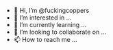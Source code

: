 - 👋 Hi, I’m @fuckingcoppers
- 👀 I’m interested in ...
- 🌱 I’m currently learning ...
- 💞️ I’m looking to collaborate on ...
- 📫 How to reach me ...

<!---
fuckingcoppers/fuckingcoppers is a ✨ special ✨ repository because its `README.md` (this file) appears on your GitHub profile.
You can click the Preview link to take a look at your changes.
--->
